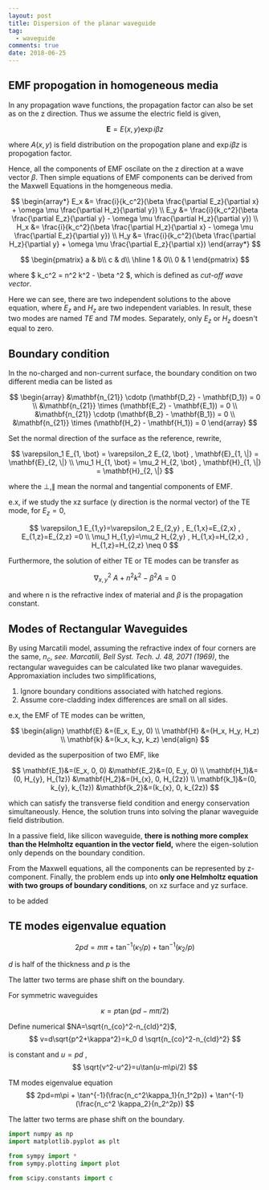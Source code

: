 ```yaml
---
layout: post
title: Dispersion of the planar waveguide
tag: 
  - waveguide
comments: true
date: 2018-06-25
---
```


## EMF propogation in homogeneous media

In any propagation wave functions, the propagation factor can also be set as on the z direction. Thus we assume the electric field is given,

$$ \mathbf{E}=E(x,y)\exp{i \beta z} $$

where $A(x,y)$ is field distribution on the propogation plane and $\exp{i \beta z}$ is propogation factor.

Hence, all the components of EMF oscilate on the z direction at a wave vector $\beta$. 
Then simple equations of EMF components can be derived from the Maxwell Equations in the homgeneous media.

$$
\begin{array*}
E_x &=  \frac{i}{k_c^2}(\beta \frac{\partial E_z}{\partial x} + \omega \mu \frac{\partial H_z}{\partial y}) \\
E_y &=  \frac{i}{k_c^2}(\beta \frac{\partial E_z}{\partial y} - \omega \mu \frac{\partial H_z}{\partial y}) \\
H_x &=  \frac{i}{k_c^2}(\beta \frac{\partial H_z}{\partial x} - \omega \mu \frac{\partial E_z}{\partial y}) \\
H_y &=  \frac{i}{k_c^2}(\beta \frac{\partial H_z}{\partial y} + \omega \mu \frac{\partial E_z}{\partial x}) 
\end{array*}
$$

$$
  \begin{pmatrix}
    a & b\\
    c & d\\
  \hline
    1 & 0\\
    0 & 1
  \end{pmatrix}
$$


where $ k_c^2 = n^2 k^2 - \beta ^2 $, which is defined as *cut-off wave vector*.

Here we can see, there are two independent solutions to the above equation, where $E_z$ and $H_z$ are two independent variables. In result, these two modes are named *TE* and *TM* modes. Separately, only $E_z$ or $H_z$ doesn't equal to zero.


## Boundary condition

In the no-charged and non-current surface, the boundary condition on two different media can be listed as

$$
\begin{array}
&\mathbf{n_{21}} \cdotp (\mathbf{D_2} - \mathbf{D_1}) = 0 \\
&\mathbf{n_{21}} \times (\mathbf{E_2} - \mathbf{E_1}) = 0 \\
&\mathbf{n_{21}} \cdotp (\mathbf{B_2} - \mathbf{B_1}) = 0 \\
&\mathbf{n_{21}} \times (\mathbf{H_2} - \mathbf{H_1}) = 0 
\end{array}
$$

Set the normal direction of the surface as the reference, rewrite,

$$
\varepsilon_1 E_{1, \bot} = \varepsilon_2 E_{2, \bot} ,
\mathbf{E}_{1, \|} = \mathbf{E}_{2, \|} \\
\mu_1 H_{1, \bot} = \mu_2 H_{2, \bot} ,
\mathbf{H}_{1, \|} = \mathbf{H}_{2, \|} 
$$

where the $\perp, \parallel$ mean the normal and tangential components of EMF.

e.x, if we study the xz surface (y direction is the normal vector) of the TE mode, for $E_z = 0$,

$$
\varepsilon_1 E_{1,y}=\varepsilon_2 E_{2,y} , E_{1,x}=E_{2,x} , E_{1,z}=E_{2,z} =0 \\
\mu_1 H_{1,y}=\mu_2 H_{2,y} , H_{1,x}=H_{2,x} , H_{1,z}=H_{2,z} \neq 0 
$$

Furthermore, the solution of either TE or TE modes can be transfer as 

$$
\nabla^2_{x,y} ~A + n^2 k^2 - \beta^2 A = 0 
$$ 

and where n is the refractive index of material and $\beta$ is the propagation constant.


## Modes of Rectangular Waveguides

By using Marcatili model, assuming the refractive index of four corners are the same, $n_c$, *see. Marcatili, Bell Syst. Tech. J. 48, 2071 (1969)*, the rectangular waveguides can be calculated like two planar waveguides. Appromaxiation includes two simplifications,

1. Ignore boundary conditions associated with hatched regions. 
2. Assume core-cladding index differences are small on all sides.

e.x, the EMF of TE modes can be written,

$$
\begin{align}
\mathbf{E} &=(E_x, E_y, 0) \\
\mathbf{H} &=(H_x, H_y, H_z) \\
\mathbf{k} &=(k_x, k_y, k_z)
\end{align}
$$

devided as the superposition of two EMF, like

$$
\mathbf{E_1}&=(E_x, 0, 0) 
&\mathbf{E_2}&=(0, E_y, 0) \\
\mathbf{H_1}&=(0, H_{y}, H_{1z}) 
&\mathbf{H_2}&=(H_{x}, 0, H_{2z}) \\
\mathbf{k_1}&=(0, k_{y}, k_{1z}) 
&\mathbf{k_2}&=(k_{x}, 0, k_{2z})
$$

which can satisfy the transverse field condition and energy conservation simultaneously. Hence, the solution truns into solving the planar waveguide field distribution.

In a passive field, like silicon waveguide, **there is nothing more complex than the Helmholtz equantion in the vector field,** where the eigen-solution only depends on the boundary condition.

From the Maxwell equations, all the components can be represented by z-component. Finally, the problem ends up into **only one Helmholtz equation with two groups of boundary conditions**, on xz surface and yz surface.

to be added

## TE modes eigenvalue equation

$$
2pd=m\pi + \tan^{-1}(\kappa_1/p) + \tan^{-1}(\kappa_2/p)
$$

$d$ is half of the thickness and $p$ is the 

The latter two terms are phase shift on the boundary.

For symmetric waveguides

$$
\kappa = p \tan(pd - m\pi/2)
$$

Define numerical $NA=\sqrt{n_{co}^2-n_{cld}^2}$, 
$$
v=d\sqrt{p^2+\kappa^2}=k_0 d \sqrt{n_{co}^2-n_{cld}^2}
$$

is constant and $u = pd$ ,
$$
\sqrt{v^2-u^2}=u\tan(u-m\pi/2)
$$


TM modes eigenvalue equation
$$
2pd=m\pi + \tan^{-1}(\frac{n_c^2\kappa_1}{n_1^2p}) + \tan^{-1}(\frac{n_c^2 \kappa_2}{n_2^2p})
$$

The latter two terms are phase shift on the boundary.

```python
import numpy as np
import matplotlib.pyplot as plt

from sympy import *
from sympy.plotting import plot

from scipy.constants import c
```
